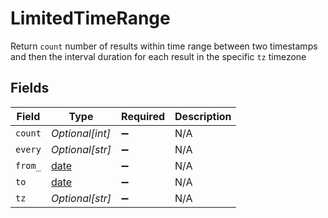 # LimitedTimeRange

Return `count` number of results within time range between two timestamps and then the interval duration for each result in the specific `tz` timezone


## Fields

| Field                                                                | Type                                                                 | Required                                                             | Description                                                          |
| -------------------------------------------------------------------- | -------------------------------------------------------------------- | -------------------------------------------------------------------- | -------------------------------------------------------------------- |
| `count`                                                              | *Optional[int]*                                                      | :heavy_minus_sign:                                                   | N/A                                                                  |
| `every`                                                              | *Optional[str]*                                                      | :heavy_minus_sign:                                                   | N/A                                                                  |
| `from_`                                                              | [date](https://docs.python.org/3/library/datetime.html#date-objects) | :heavy_minus_sign:                                                   | N/A                                                                  |
| `to`                                                                 | [date](https://docs.python.org/3/library/datetime.html#date-objects) | :heavy_minus_sign:                                                   | N/A                                                                  |
| `tz`                                                                 | *Optional[str]*                                                      | :heavy_minus_sign:                                                   | N/A                                                                  |